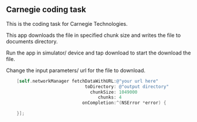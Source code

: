 Carnegie coding task
--------------------

This is the coding task for Carnegie Technologies.

This app downloads the file in specified chunk size and writes the file to documents directory.

Run the app in simulator/ device and tap download to start the download the file.

Change the input parameters/ url for the file to download.

````objective-c
    [self.networkManager fetchDataWithURL:@"your url here"
                              toDirectory: @"output directory"
                                chunkSize: 1049000
                                   chunks: 4
                             onCompletion:^(NSError *error) {

    }];
````